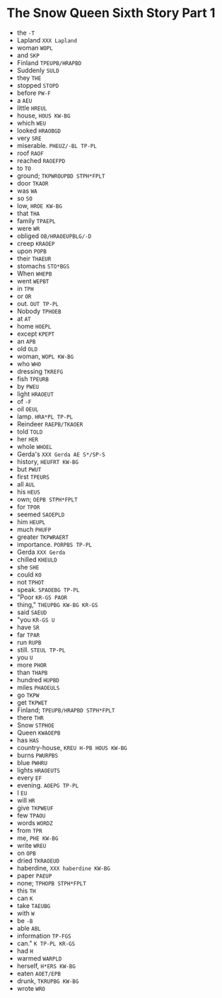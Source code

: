 # The Snow Queen Sixth Story Part 1

* the `-T`
* Lapland `XXX Lapland`
* woman `WOPL`
* and `SKP`
* Finland `TPEUPB/HRAPBD`
* Suddenly `SULD`
* they `THE`
* stopped `STOPD`
* before `PW-F`
* a `AEU`
* little `HREUL`
* house, `HOUS KW-BG`
* which `WEU`
* looked `HRAOBGD`
* very `SRE`
* miserable. `PHEUZ/-BL TP-PL`
* roof `RAOF`
* reached `RAOEFPD`
* to `TO`
* ground; `TKPWROUPBD STPH*FPLT`
* door `TKAOR`
* was `WA`
* so `SO`
* low, `HROE KW-BG`
* that `THA`
* family `TPAEPL`
* were `WR`
* obliged `OB/HRAOEUPBLG/-D`
* creep `KRAOEP`
* upon `POPB`
* their `THAEUR`
* stomachs `STO*BGS`
* When `WHEPB`
* went `WEPBT`
* in `TPH`
* or `OR`
* out. `OUT TP-PL`
* Nobody `TPHOEB`
* at `AT`
* home `HOEPL`
* except `KPEPT`
* an `APB`
* old `OLD`
* woman, `WOPL KW-BG`
* who `WHO`
* dressing `TKREFG`
* fish `TPEURB`
* by `PWEU`
* light `HRAOEUT`
* of `-F`
* oil `OEUL`
* lamp. `HRA*PL TP-PL`
* Reindeer `RAEPB/TKAOER`
* told `TOLD`
* her `HER`
* whole `WHOEL`
* Gerda's `XXX Gerda AE S*/SP-S`
* history, `HEUFRT KW-BG`
* but `PWUT`
* first `TPEURS`
* all `AUL`
* his `HEUS`
* own; `OEPB STPH*FPLT`
* for `TPOR`
* seemed `SAOEPLD`
* him `HEUPL`
* much `PHUFP`
* greater `TKPWRAERT`
* importance. `PORPBS TP-PL`
* Gerda `XXX Gerda`
* chilled `KHEULD`
* she `SHE`
* could `KO`
* not `TPHOT`
* speak. `SPAOEBG TP-PL`
* "Poor `KR-GS PAOR`
* thing," `THEUPBG KW-BG KR-GS`
* said `SAEUD`
* "you `KR-GS U`
* have `SR`
* far `TPAR`
* run `RUPB`
* still. `STEUL TP-PL`
* you `U`
* more `PHOR`
* than `THAPB`
* hundred `HUPBD`
* miles `PHAOEULS`
* go `TKPW`
* get `TKPWET`
* Finland; `TPEUPB/HRAPBD STPH*FPLT`
* there `THR`
* Snow `STPHOE`
* Queen `KWAOEPB`
* has `HAS`
* country-house, `KREU H-PB HOUS KW-BG`
* burns `PWURPBS`
* blue `PWHRU`
* lights `HRAOEUTS`
* every `EF`
* evening. `AOEPG TP-PL`
* I `EU`
* will `HR`
* give `TKPWEUF`
* few `TPAOU`
* words `WORDZ`
* from `TPR`
* me, `PHE KW-BG`
* write `WREU`
* on `OPB`
* dried `TKRAOEUD`
* haberdine, `XXX haberdine KW-BG`
* paper `PAEUP`
* none; `TPHOPB STPH*FPLT`
* this `TH`
* can `K`
* take `TAEUBG`
* with `W`
* be `-B`
* able `ABL`
* information `TP-FGS`
* can." `K TP-PL KR-GS`
* had `H`
* warmed `WARPLD`
* herself, `H*ERS KW-BG`
* eaten `AOET/EPB`
* drunk, `TKRUPBG KW-BG`
* wrote `WRO`
